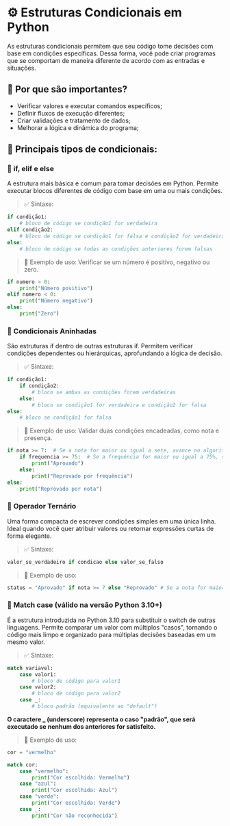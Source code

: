 # ⚙️ Estruturas Condicionais em Python

As estruturas condicionais permitem que seu código tome decisões com base em condições específicas. Dessa forma, você pode criar programas que se comportam de maneira diferente de acordo com as entradas e situações.

## 📌 Por que são importantes?

- Verificar valores e executar comandos específicos;
- Definir fluxos de execução diferentes;
- Criar validações e tratamento de dados;
- Melhorar a lógica e dinâmica do programa;

## 🔷 Principais tipos de condicionais:

### 🔹 if, elif e else

A estrutura mais básica e comum para tomar decisões em Python. Permite executar blocos diferentes de código com base em uma ou mais condições.

> ✅ Sintaxe:

```python
if condição1:
    # bloco de código se condição1 for verdadeira
elif condição2:
    # bloco de código se condição1 for falsa e condição2 for verdadeira
else:
    # bloco de código se todas as condições anteriores forem falsas
```

> 📌 Exemplo de uso: Verificar se um número é positivo, negativo ou zero.

```python
if numero > 0:
    print("Número positivo")
elif numero < 0:
    print("Número negativo")
else:
    print("Zero")
```

### 🔹 Condicionais Aninhadas

São estruturas if dentro de outras estruturas if. Permitem verificar condições dependentes ou hierárquicas, aprofundando a lógica de decisão.

> ✅ Sintaxe:

```python
if condição1:
    if condição2:
        # bloco se ambas as condições forem verdadeiras
    else:
        # bloco se condição1 for verdadeira e condição2 for falsa
else:
    # bloco se condição1 for falsa
```

> 📌 Exemplo de uso: Validar duas condições encadeadas, como nota e presença.

```python
if nota >= 7:  # Se a nota for maior ou igual a sete, avance no algoritmo
    if frequencia >= 75:  # Se a frequência for maior ou igual a 75%, será aprovado
        print("Aprovado")
    else:
        print("Reprovado por frequência")
else:
    print("Reprovado por nota")
```

### 🔹 Operador Ternário

Uma forma compacta de escrever condições simples em uma única linha. Ideal quando você quer atribuir valores ou retornar expressões curtas de forma elegante.

> ✅ Sintaxe:

```python
valor_se_verdadeiro if condicao else valor_se_falso 
```

> 📌 Exemplo de uso:

```python
status = "Aprovado" if nota >= 7 else "Reprovado" # Se a nota for maior ou igual a sete, o status será aprovado, caso contrário, o status será reprovado
```

### 🔹 Match case (válido na versão Python 3.10+)

É a estrutura introduzida no Python 3.10 para substituir o switch de outras linguagens. Permite comparar um valor com múltiplos "casos", tornando o código mais limpo e organizado para múltiplas decisões baseadas em um mesmo valor.

> ✅ Sintaxe:

```python
match variavel:
    case valor1:
        # bloco de código para valor1
    case valor2:
        # bloco de código para valor2
    case _:
        # bloco padrão (equivalente ao "default")
```

**O caractere _ (underscore) representa o caso "padrão", que será executado se nenhum dos anteriores for satisfeito.**

> 📌 Exemplo de uso:

```python
cor = "vermelho"

match cor:
    case "vermelho":
        print("Cor escolhida: Vermelho")
    case "azul":
        print("Cor escolhida: Azul")
    case "verde":
        print("Cor escolhida: Verde")
    case _:
        print("Cor não reconhecida")
```
